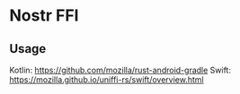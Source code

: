 # Nostr FFI

## Usage

Kotlin: https://github.com/mozilla/rust-android-gradle
Swift: https://mozilla.github.io/uniffi-rs/swift/overview.html